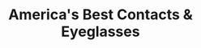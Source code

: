 ---
title: "America's Best Contacts & Eyeglasses"
url: /kansas-city/americas-best-contacts-und-eyeglasses/
shop: Optiker
---